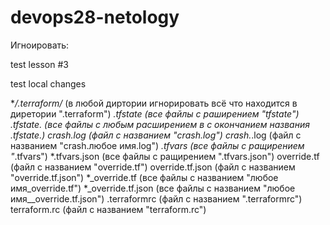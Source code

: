 # devops28-netology
Игноировать:

test lesson #3

test local changes

**/.terraform/* (в любой диртории игнорировать всё что находится в диретории ".terraform")
*.tfstate (все файлы с раширением "tfstate")
*.tfstate.* (все файлы с любым расширением в с окончанием названия .tfstate.)
crash.log (файл с названием "crash.log")
crash.*.log (файл с названием "crash.любое имя.log")
*.tfvars (все файлы с ращирением "*.tfvars")
*.tfvars.json (все файлы с ращирением ".tfvars.json")
override.tf (файл с названием "override.tf")
override.tf.json (файл с названием "override.tf.json")
*_override.tf (все файлы с названием "любое имя_override.tf")
*_override.tf.json (все файлы с названием "любое имя__override.tf.json")
.terraformrc (файл с названием ".terraformrc")
terraform.rc (файл с названием "terraform.rc")
